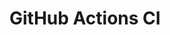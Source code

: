 # GitHub Actions CI






















































































































































































































































































































































































































































































































































































































